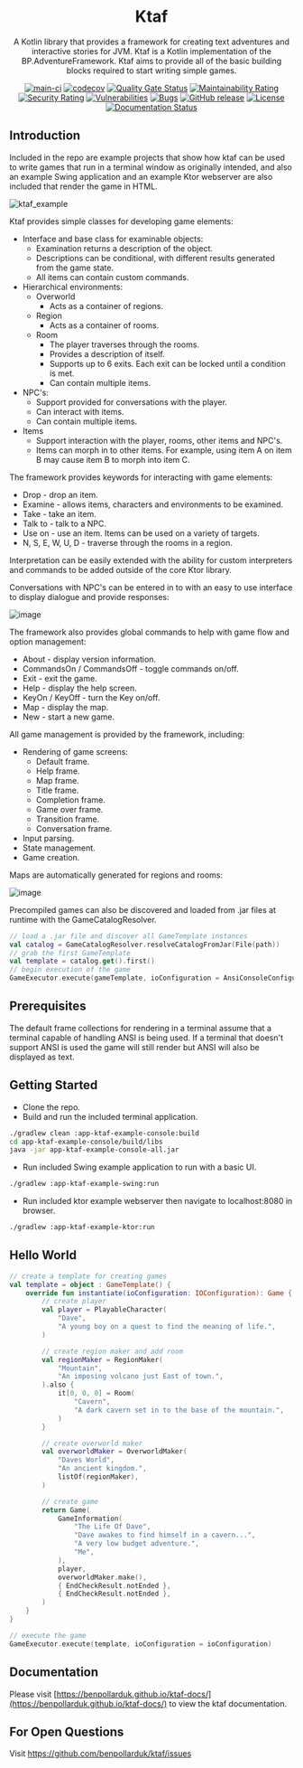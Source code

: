 <div align="center">

# Ktaf

A Kotlin library that provides a framework for creating text adventures and interactive stories for JVM. Ktaf is a Kotlin implementation of the BP.AdventureFramework. 
Ktaf aims to provide all of the basic building blocks required to start writing simple games.

[![main-ci](https://github.com/benpollarduk/ktaf/actions/workflows/main-ci.yml/badge.svg?branch=main)](https://github.com/benpollarduk/ktaf/actions/workflows/main-ci.yml)
[![codecov](https://codecov.io/gh/benpollarduk/ktaf/graph/badge.svg?token=1C7HRFJ6C9)](https://codecov.io/gh/benpollarduk/ktaf)
[![Quality Gate Status](https://sonarcloud.io/api/project_badges/measure?project=benpollarduk_ktaf&metric=alert_status)](https://sonarcloud.io/summary/new_code?id=benpollarduk_ktaf)
[![Maintainability Rating](https://sonarcloud.io/api/project_badges/measure?project=benpollarduk_ktaf&metric=sqale_rating)](https://sonarcloud.io/summary/new_code?id=benpollarduk_ktaf)
[![Security Rating](https://sonarcloud.io/api/project_badges/measure?project=benpollarduk_ktaf&metric=security_rating)](https://sonarcloud.io/summary/new_code?id=benpollarduk_ktaf)
[![Vulnerabilities](https://sonarcloud.io/api/project_badges/measure?project=benpollarduk_ktaf&metric=vulnerabilities)](https://sonarcloud.io/summary/new_code?id=benpollarduk_ktaf)
[![Bugs](https://sonarcloud.io/api/project_badges/measure?project=benpollarduk_ktaf&metric=bugs)](https://sonarcloud.io/summary/new_code?id=benpollarduk_ktaf)
[![GitHub release](https://img.shields.io/github/release/benpollarduk/ktaf.svg)](https://github.com/benpollarduk/ktaf/releases)
[![License](https://img.shields.io/github/license/benpollarduk/ktaf.svg)](https://opensource.org/licenses/MIT)
[![Documentation Status](https://img.shields.io/badge/docs-latest-brightgreen.svg)](https://benpollarduk.github.io/ktaf-docs/)

</div>

## Introduction 
Included in the repo are example projects that show how ktaf can be used to write games that run in a terminal window as originally intended, and also an example Swing application and an example Ktor webserver are also included that render the game in HTML.

![ktaf_example](https://github.com/benpollarduk/ktaf/assets/129943363/10ee7024-f3ea-4679-b50c-011503eac836)

Ktaf provides simple classes for developing game elements:
  * Interface and base class for examinable objects:
    * Examination returns a description of the object.
    * Descriptions can be conditional, with different results generated from the game state.
    * All items can contain custom commands.
  * Hierarchical environments:
    * Overworld
      * Acts as a container of regions.
    * Region
      * Acts as a container of rooms.
    * Room
      * The player traverses through the rooms.
      * Provides a description of itself.
      * Supports up to 6 exits. Each exit can be locked until a condition is met.
      * Can contain multiple items.
  * NPC's:
    * Support provided for conversations with the player.
    * Can interact with items.
    * Can contain multiple items.
  * Items
    * Support interaction with the player, rooms, other items and NPC's.
    * Items can morph in to other items. For example, using item A on item B may cause item B to morph into item C.
  
The framework provides keywords for interacting with game elements:
  * Drop - drop an item.
  * Examine - allows items, characters and environments to be examined.
  * Take - take an item.
  * Talk to - talk to a NPC.
  * Use on - use an item. Items can be used on a variety of targets.
  * N, S, E, W, U, D - traverse through the rooms in a region.

Interpretation can be easily extended with the ability for custom interpreters and commands to be added outside of the core Ktor library.

Conversations with NPC's can be entered in to with an easy to use interface to display dialogue and provide responses:

![image](https://github.com/ben-pollard-uk/ktaf/assets/129943363/3adc4210-2732-4f79-9d19-000af0287f07)
  
The framework also provides global commands to help with game flow and option management:
  * About - display version information.
  * CommandsOn / CommandsOff - toggle commands on/off.
  * Exit - exit the game.
  * Help - display the help screen.
  * KeyOn / KeyOff - turn the Key on/off.
  * Map - display the map.
  * New - start a new game.

All game management is provided by the framework, including:
  * Rendering of game screens:
    * Default frame.
    * Help frame.
    * Map frame.
    * Title frame.
    * Completion frame.
    * Game over frame.
    * Transition frame.
    * Conversation frame.
  * Input parsing.
  * State management.
  * Game creation.
  
Maps are automatically generated for regions and rooms:

![image](https://github.com/ben-pollard-uk/ktaf/assets/129943363/b8e52974-dad7-4c27-8c0a-6861964a2fbe)

Precompiled games can also be discovered and loaded from .jar files at runtime with the GameCatalogResolver.
```Kotlin
// load a .jar file and discover all GameTemplate instances
val catalog = GameCatalogResolver.resolveCatalogFromJar(File(path))
// grab the first GameTemplate
val template = catalog.get().first()
// begin execution of the game
GameExecutor.execute(gameTemplate, ioConfiguration = AnsiConsoleConfiguration)
```

## Prerequisites
The default frame collections for rendering in a terminal assume that a terminal capable of handling ANSI is being used. If a terminal that doesn't support ANSI is used the game will still render but ANSI will also be displayed as text.

## Getting Started
 * Clone the repo.
 * Build and run the included terminal application.
```bash
./gradlew clean :app-ktaf-example-console:build
cd app-ktaf-example-console/build/libs
java -jar app-ktaf-example-console-all.jar
```
 * Run included Swing example application to run with a basic UI.
```bash
./gradlew :app-ktaf-example-swing:run
```
 * Run included ktor example webserver then navigate to localhost:8080 in browser.
```bash
./gradlew :app-ktaf-example-ktor:run
```

## Hello World
```kotlin
// create a template for creating games
val template = object : GameTemplate() {
    override fun instantiate(ioConfiguration: IOConfiguration): Game {
        // create player
        val player = PlayableCharacter(
            "Dave",
            "A young boy on a quest to find the meaning of life.",
        )

        // create region maker and add room
        val regionMaker = RegionMaker(
            "Mountain",
            "An imposing volcano just East of town.",
        ).also {
            it[0, 0, 0] = Room(
                "Cavern",
                "A dark cavern set in to the base of the mountain.",
            )
        }

        // create overworld maker
        val overworldMaker = OverworldMaker(
            "Daves World",
            "An ancient kingdom.",
            listOf(regionMaker),
        )

        // create game
        return Game(
            GameInformation(
                "The Life Of Dave",
                "Dave awakes to find himself in a cavern...",
                "A very low budget adventure.",
                "Me",
            ),
            player,
            overworldMaker.make(),
            { EndCheckResult.notEnded },
            { EndCheckResult.notEnded },
        )
    }
}

// execute the game
GameExecutor.execute(template, ioConfiguration = ioConfiguration)
```

## Documentation
Please visit [https://benpollarduk.github.io/ktaf-docs/](https://benpollarduk.github.io/ktaf-docs/) to view the ktaf documentation.

## For Open Questions
Visit https://github.com/benpollarduk/ktaf/issues
